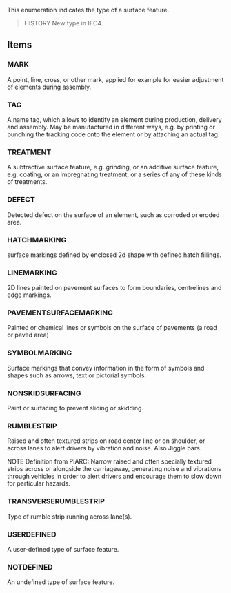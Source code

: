 This enumeration indicates the type of a surface feature.

<!-- end of short definition -->


> HISTORY New type in IFC4.

## Items

### MARK
A point, line, cross, or other mark, applied for example for easier adjustment of elements during assembly.

### TAG
A name tag, which allows to identify an element during production, delivery and assembly. May be manufactured in different ways, e.g. by printing or punching the tracking code onto the element or by attaching an actual tag.

### TREATMENT
A subtractive surface feature, e.g. grinding, or an additive surface feature, e.g. coating, or an impregnating treatment, or a series of any of these kinds of treatments.

### DEFECT
Detected defect on the surface of an element, such as corroded or eroded area.

### HATCHMARKING
surface markings defined by enclosed 2d shape with defined hatch fillings.

### LINEMARKING
2D lines painted on pavement surfaces to form boundaries, centrelines and edge markings.

### PAVEMENTSURFACEMARKING
Painted or chemical lines or symbols on the surface of pavements (a road or paved area)

### SYMBOLMARKING
Surface markings that convey information in the form of symbols and shapes such as arrows, text or pictorial symbols.

### NONSKIDSURFACING
Paint or surfacing to prevent sliding or skidding.

### RUMBLESTRIP
Raised and often textured strips on road center line or on shoulder, or across lanes to alert drivers by vibration and noise. Also Jiggle bars.

NOTE Definition from PIARC: Narrow raised and often specially textured strips across or alongside the carriageway, generating noise and vibrations through vehicles in order to alert drivers and encourage them to slow down for particular hazards.

### TRANSVERSERUMBLESTRIP
Type of rumble strip running across lane(s).

### USERDEFINED
A user-defined type of surface feature.

### NOTDEFINED
An undefined type of surface feature.

